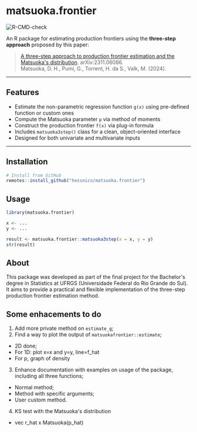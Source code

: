 # matsuoka.frontier

![R-CMD-check](https://github.com/hessnico/matsuoka.frontier/actions/workflows/r-cmd-check.yaml/badge.svg)

An R package for estimating production frontiers using the **three-step approach** proposed by this paper:
 
> [A three-step approach to production frontier estimation and the Matsuoka's distribution](https://arxiv.org/abs/2311.06086). arXiv:2311.06086.  
> Matsuoka, D. H., Pumi, G., Torrent, H. da S., Valk, M. (2024).

---

## Features

- Estimate the non-parametric regression function `g(x)` using pre-defined function or custom ones
- Compute the Matsuoka parameter `p` via method of moments
- Construct the production frontier `f(x)` via plug-in formula
- Includes `matsuoka3step()` class for a clean, object-oriented interface
- Designed for both univariate and multivariate inputs

---

## Installation

```r
# Install from GitHub
remotes::install_github("hessnico/matsuoka.frontier")
```

## Usage 

```r
library(matsuoka.frontier)

x <- ...
y <- ...

result <- matsuoka.frontier::matsuoka3step(x = x, y = y)
str(result)
```

## About

This package was developed as part of the final project for the Bachelor's degree in Statistics at UFRGS (Universidade Federal do Rio Grande do Sul).
It aims to provide a practical and flexible implementation of the three-step production frontier estimation method.


## Some enhacements to do 

1. Add more private method on `estimate_g`;
2. Find a way to plot the output of `matsuokafrontier::estimate`;
- 2D done;
- For 1D: plot x=x and y=y, line=f_hat
- For p, graph of density
3. Enhance documentation with examples on usage of the package, including all three functions;
- Normal method;
- Method with specific arguments;
- User custom method.
4. KS test with the Matsuoka's distribution
- vec r_hat x Matsuoka(p_hat)
